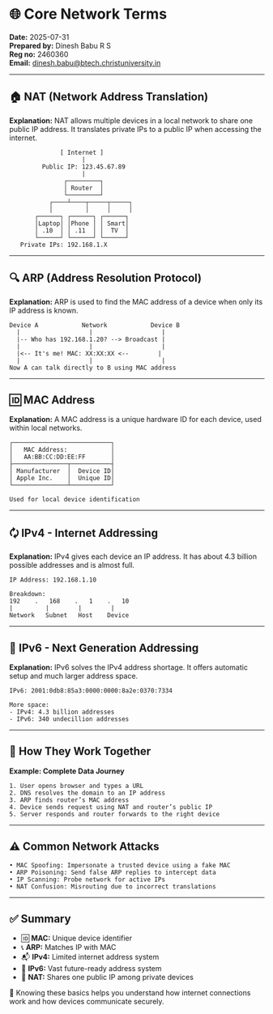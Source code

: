 # 🌐 Core Network Terms

**Date:** 2025-07-31  
**Prepared by:** Dinesh Babu R S  
**Reg no:** 2460360  
**Email:** dinesh.babu@btech.christuniversity.in  

---

## 🏠 NAT (Network Address Translation)

**Explanation:** NAT allows multiple devices in a local network to share one public IP address. It translates private IPs to a public IP when accessing the internet.

```
              [ Internet ]
                    |
         Public IP: 123.45.67.89
                    |
               ┌─────────┐
               │ Router  │
               └─────────┘
           ┌────┴────┬─────┬─────┐
           │         │     │     │
       ┌──────┐ ┌──────┐ ┌──────┐
       │Laptop│ │Phone │ │ Smart│
       │ .10  │ │ .11  │ │  TV  │
       └──────┘ └──────┘ └──────┘
   Private IPs: 192.168.1.X
```

---

## 🔍 ARP (Address Resolution Protocol)

**Explanation:** ARP is used to find the MAC address of a device when only its IP address is known.

```
Device A            Network            Device B
  |                   |                   |
  |-- Who has 192.168.1.20? --> Broadcast |
  |                   |                   |
  |<-- It's me! MAC: XX:XX:XX <--        |
  |                   |                   |
Now A can talk directly to B using MAC address
```

---

## 🆔 MAC Address

**Explanation:** A MAC address is a unique hardware ID for each device, used within local networks.

```
┌───────────────────────────┐
│   MAC Address:            │
│   AA:BB:CC:DD:EE:FF       │
├───────────────┬───────────┤
│ Manufacturer  │  Device ID│
│ Apple Inc.    │  Unique ID│
└───────────────┴───────────┘

Used for local device identification
```

---

## 🗘️ IPv4 - Internet Addressing

**Explanation:** IPv4 gives each device an IP address. It has about 4.3 billion possible addresses and is almost full.

```
IP Address: 192.168.1.10

Breakdown:
192    .   168    .   1    .   10
|         |        |        |
Network   Subnet   Host    Device
```

---

## 🚀 IPv6 - Next Generation Addressing

**Explanation:** IPv6 solves the IPv4 address shortage. It offers automatic setup and much larger address space.

```
IPv6: 2001:0db8:85a3:0000:0000:8a2e:0370:7334

More space:
- IPv4: 4.3 billion addresses
- IPv6: 340 undecillion addresses
```

---

## 🔄 How They Work Together

**Example: Complete Data Journey**

```
1. User opens browser and types a URL
2. DNS resolves the domain to an IP address
3. ARP finds router’s MAC address
4. Device sends request using NAT and router’s public IP
5. Server responds and router forwards to the right device
```

---

## ⚠️ Common Network Attacks

```
• MAC Spoofing: Impersonate a trusted device using a fake MAC
• ARP Poisoning: Send false ARP replies to intercept data
• IP Scanning: Probe network for active IPs
• NAT Confusion: Misrouting due to incorrect translations
```

---

## ✅ Summary

- 🆔 **MAC:** Unique device identifier  
- 📞 **ARP:** Matches IP with MAC  
- 📬 **IPv4:** Limited internet address system  
- 🌌 **IPv6:** Vast future-ready address system  
- 🔄 **NAT:** Shares one public IP among private devices  

📘 Knowing these basics helps you understand how internet connections work and how devices communicate securely.
